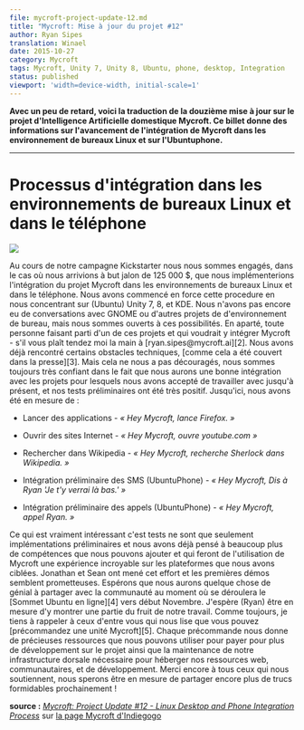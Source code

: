 ```yaml
---
file: mycroft-project-update-12.md
title: "Mycroft: Mise à jour du projet #12"
author: Ryan Sipes
translation: Winael
date: 2015-10-27
category: Mycroft
tags: Mycroft, Unity 7, Unity 8, Ubuntu, phone, desktop, Integration
status: published
viewport: 'width=device-width, initial-scale=1'
---
```


<meta http-equiv='Content-Type' content='text/html; charset=utf-8' />

<!-- Chapeau -->

**Avec un peu de retard, voici la traduction de la douzième mise à jour sur le projet d'Intelligence Artificielle domestique Mycroft. Ce billet donne des informations sur l'avancement de l'intégration de Mycroft dans les environnement de bureaux Linux et sur l'Ubuntuphone.**

---------

# Processus d'intégration dans les environnements de bureaux Linux et dans le téléphone

![][1]

<!-- lang: EN
<span lang="english">
	During our Kickstarter campaign we pledged that if we reached out stretch goal of $125,000 we would be implementing Linux Desktop and Phone integration into the Mycroft project. We have begun that process in full force focusing on (Ubuntu) Unity 7, 8, and KDE. We have not yet had conversations with GNOME or any other desktop projects, but are open to those possibilities. As an aside, anyone who is part of a project that would like Mycroft integration - please reach out to me at [ryan.sipes@mycroft.ai][2].
</span>
-->

<!-- lang: FR -->
<span lang="french">
	Au cours de notre campagne Kickstarter nous nous sommes engagés, dans le cas où nous arrivions à but jalon de 125 000 $, que nous implémenterions l'intégration du projet Mycroft dans les environnements de bureaux Linux et dans le téléphone. Nous avons commencé en force cette procedure en nous concentrant sur (Ubuntu) Unity 7, 8, et KDE. Nous n'avons pas encore eu de conversations avec GNOME ou d'autres projets de d'environnement de bureau, mais nous sommes ouverts à ces possibilités. En aparté, toute personne faisant parti d'un de ces projets et qui voudrait y intégrer Mycroft - s'il vous plaît tendez moi la main à [ryan.sipes@mycroft.ai][2].
</span>

<!-- lang: EN
<span lang="english">
We have already encountered some technical roadblocks, [as covered in the press][3]. But this has not deterred us, we are still very confident we will have a great integration with the projects we have agreed to work with so far, and our early testing has been quite positive. So far we have been able to:
</span>
-->

<!-- lang: FR -->
<span lang="french">
Nous avons déjà rencontré certains obstacles techniques, [comme cela a été couvert dans la presse][3]. Mais cela ne nous a pas découragés, nous sommes toujours très confiant dans le fait que nous aurons une bonne intégration avec les projets pour lesquels nous avons accepté de travailler avec jusqu'à présent, et nos tests préliminaires ont été très positif. Jusqu'ici, nous avons été en mesure de :
</span>

<!-- lang: EN
<span lang="english">
- Launch applications - "Hey Mycroft, launch Firefox."
- Open up websites - "Hey Mycroft, open up youtube.com"
- Search Wikipedia - "Hey Mycroft, search Wikipedia for Sherlock."
- Early SMS integration (Ubuntu Phone) - "Hey Mycroft, tell Ryan 'I'll see you there.'"
- Early Call integration (Ubuntu Phone) - "Hey Mycroft, call Ryan."
</span>
-->

<!-- lang: FR -->
<span lang="french">

- Lancer des applications - _« Hey Mycroft, lance Firefox. »_

- Ouvrir des sites Internet - _« Hey Mycroft, ouvre youtube.com »_

- Rechercher dans Wikipedia - _« Hey Mycroft, recherche Sherlock dans Wikipedia. »_

- Intégration préliminaire des SMS (UbuntuPhone) - _« Hey Mycroft, Dis à Ryan 'Je t'y verrai là bas.' »_

- Intégration préliminaire des appels (UbuntuPhone) - _« Hey Mycroft, appel Ryan. »_
</span>

<!-- lang: EN
<span lang="english">
What is really exciting is that these are really just early implementations and we have already thought of a great deal more skills that we can add that will make using Mycroft on our targeted platforms an amazing experience. Jonathan and Sean have been leading this effort and early demos look promising. Hopefully we will have something awesome to share with the community by the time the [Ubuntu Online Summit][4] rolls around early November. I (Ryan) am hoping to be able to show off some of the fruit of our labor then.
</span>
-->

<!-- lang: FR -->
<span lang="french">
Ce qui est vraiment intéressant c'est tests ne sont que seulement implémentations préliminaires et nous avons déjà pensé à beaucoup plus de compétences que nous pouvons ajouter et qui feront de l'utilisation de Mycroft une expérience incroyable sur les plateformes que nous avons ciblées. Jonathan et Sean ont mené cet effort et les premières démos semblent prometteuses. Espérons que nous aurons quelque chose de génial à partager avec la communauté au moment où se déroulera le [Sommet Ubuntu en ligne][4] vers début Novembre. J'espère (Ryan) être en mesure d'y montrer une partie du fruit de notre travail.
</span>

<!-- lang: EN
<span lang="english">
As always, I want to remind those of you reading that you may [Preorder a Mycroft unit][5]. Every preorder gives us valuable resources that we can use to pay for more development on the project as well as maintain our backend infrastructure necessary for hosting our web, community, and development resources.
</span>
-->

<!-- lang: FR -->
<span lang="french">
Comme toujours, je tiens à rappeler à ceux d'entre vous qui nous lise que vous pouvez [précommandez une unité Mycroft][5]. Chaque précommande nous donne de précieuses ressources que nous pouvons utiliser pour payer pour plus de développement sur le projet ainsi que la maintenance de notre infrastructure dorsale nécessaire pour héberger nos ressources web, communautaires, et de développement.
</span>

<!-- lang: EN
<span lang="english">
Thanks again to everyone who has supported us, we hope to share even more great stuff soon! 
</spân>
-->

<!-- lang: FR -->
<span lang="french">
Merci encore à tous ceux qui nous soutiennent, nous sperons être en mesure de partager encore plus de trucs formidables prochainement !</spân>

**source :** [_Mycroft: Project Update #12 - Linux Desktop and Phone Integration Process_][6] sur [la page Mycroft d'Indiegogo][7] 

[1]: https://c1.iggcdn.com/indiegogo-media-prod-cld/image/upload/c_limit,w_620/v1445963090/uikohu2iz6ikhlcij41n.jpg
[2]: ryan.sipes@mycroft.ai
[3]: http://news.softpedia.com/news/mycroft-ai-on-ubuntu-s-unity-8-hits-a-bump-in-the-road-the-size-of-python-3-495309.shtml
[4]: http://summit.ubuntu.com/
[5]: http://igg.me/at/mycroftai/x/4033630
[6]: https://www.indiegogo.com/projects/mycroft-open-source-artificial-intelligence/x/4033630#/updates
[7]: http://igg.me/at/mycroftai/x/4033630